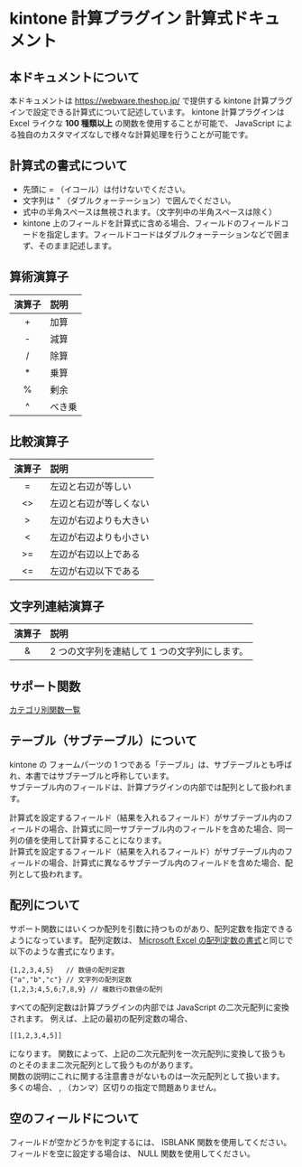 # kintone 計算プラグイン 計算式ドキュメント

## 本ドキュメントについて

本ドキュメントは https://webware.theshop.jp/ で提供する kintone 計算プラグインで設定できる計算式について記述しています。
kintone 計算プラグインは Excel ライクな **100 種類以上** の関数を使用することが可能で、
JavaScript による独自のカスタマイズなしで様々な計算処理を行うことが可能です。

## 計算式の書式について

* 先頭に = （イコール）は付けないでください。
* 文字列は " （ダブルクォーテーション）で囲んでください。
* 式中の半角スペースは無視されます。（文字列中の半角スペースは除く）
* kintone 上のフィールドを計算式に含める場合、フィールドのフィールドコードを指定します。フィールドコードはダブルクォーテーションなどで囲まず、そのまま記述します。

## 算術演算子

|演算子|説明   |
|:----:|:-----|
| +    | 加算  |
| -    | 減算  |
| /    | 除算  |
| *    | 乗算  |
| %    | 剰余  |
| ^    | べき乗|

## 比較演算子

|演算子|説明  |
|:----:|:-----|
| =    | 左辺と右辺が等しい|
| <>   | 左辺と右辺が等しくない|
| >    | 左辺が右辺よりも大きい|
| <    | 左辺が右辺よりも小さい|
| >=   | 左辺が右辺以上である|
| <=   | 左辺が右辺以下である|

## 文字列連結演算子

|演算子|説明  |
|:----:|:-----|
| &    | 2 つの文字列を連結して 1 つの文字列にします。|

## サポート関数

[カテゴリ別関数一覧](category-list.md)

## テーブル（サブテーブル）について

kintone の フォームパーツの 1 つである「テーブル」は、サブテーブルとも呼ばれ、本書ではサブテーブルと呼称しています。    
サブテーブル内のフィールドは、計算プラグインの内部では配列として扱われます。

計算式を設定するフィールド（結果を入れるフィールド）がサブテーブル内のフィールドの場合、計算式に同一サブテーブル内のフィールドを含めた場合、同一列の値を使用して計算することになります。    
計算式を設定するフィールド（結果を入れるフィールド）がサブテーブル内のフィールドの場合、計算式に異なるサブテーブル内のフィールドを含めた場合、配列として扱われます。

## 配列について

サポート関数にはいくつか配列を引数に持つものがあり、配列定数を指定できるようになっています。
配列定数は、 [Microsoft Excel の配列定数の書式](https://support.office.com/ja-jp/article/%E9%85%8D%E5%88%97%E5%AE%9A%E6%95%B0%E3%82%92%E9%85%8D%E5%88%97%E6%95%B0%E5%BC%8F%E3%81%AE%E4%B8%AD%E3%81%A7%E4%BD%BF%E3%81%86-477443ea-5e71-4242-877d-fcae47454eb8)と同じで以下のような書式になります。

    {1,2,3,4,5}   // 数値の配列定数
    {"a","b","c"} // 文字列の配列定数
    {1,2,3;4,5,6;7,8,9} // 複数行の数値の配列

すべての配列定数は計算プラグインの内部では JavaScript の二次元配列に変換されます。
例えば、上記の最初の配列定数の場合、

    [[1,2,3,4,5]]

になります。
関数によって、上記の二次元配列を一次元配列に変換して扱うものとそのまま二次元配列として扱うものがあります。    
関数の説明にこれに関する注意書きがないものは一次元配列として扱います。    
多くの場合、 , （カンマ）区切りの指定で問題ありません。

## 空のフィールドについて

フィールドが空かどうかを判定するには、 ISBLANK 関数を使用してください。    
フィールドを空に設定する場合は、 NULL 関数を使用してください。

